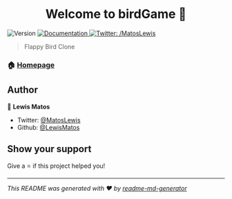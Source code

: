<h1 align="center">Welcome to birdGame 👋</h1>
<p>
  <img alt="Version" src="https://img.shields.io/badge/version-0.1-blue.svg?cacheSeconds=2592000" />
  <a href="https://github.com/LewisMatos/birdGame">
    <img alt="Documentation" src="https://img.shields.io/badge/documentation-yes-brightgreen.svg" target="_blank" />
  </a>
  <a href="https://twitter.com//MatosLewis">
    <img alt="Twitter: /MatosLewis" src="https://img.shields.io/twitter/follow//MatosLewis.svg?style=social" target="_blank" />
  </a>
</p>

> Flappy Bird Clone

### 🏠 [Homepage](https://github.com/LewisMatos/birdGame)


## Author

👤 **Lewis Matos**

* Twitter: [@MatosLewis](https://twitter.com//MatosLewis)
* Github: [@LewisMatos](https://github.com/LewisMatos)

## Show your support

Give a ⭐️ if this project helped you!

***
_This README was generated with ❤️ by [readme-md-generator](https://github.com/kefranabg/readme-md-generator)_
